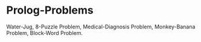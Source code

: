# Prolog-Problems
Water-Jug,
8-Puzzle Problem,
Medical-Diagnosis Problem,
Monkey-Banana Problem,
Block-Word Problem.

